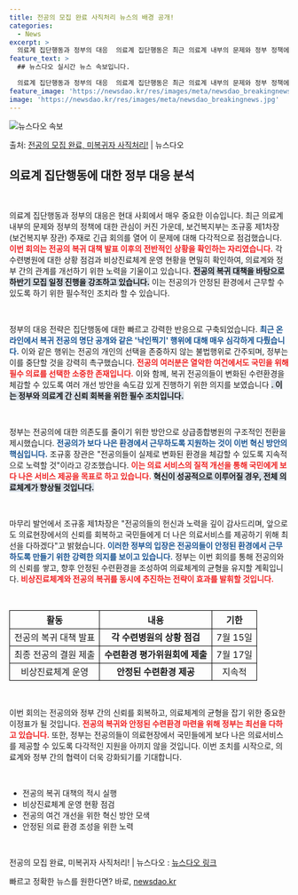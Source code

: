 ```yaml
---
title: 전공의 모집 완료 사직처리 뉴스의 배경 공개!
categories:
  - News
excerpt: >
  의료계 집단행동과 정부의 대응  의료계 집단행동은 최근 의료계 내부의 문제와 정부 정책에 대해 깊은 관심을 …
feature_text: >
  ## 뉴스다오 실시간 뉴스 속보입니다.

  의료계 집단행동과 정부의 대응  의료계 집단행동은 최근 의료계 내부의 문제와 정부 정책에 대해 깊은 관심을 …
feature_image: 'https://newsdao.kr/res/images/meta/newsdao_breakingnews.jpg'
image: 'https://newsdao.kr/res/images/meta/newsdao_breakingnews.jpg'
---
```


![뉴스다오 속보](https://newsdao.kr/res/images/meta/newsdao_breakingnews.jpg)

<p>출처: <a href="https://newsdao.kr/4912" rel="dofollow">전공의 모집 완료, 미복귀자 사직처리!</a> | 뉴스다오</p>

<h2 data-ke-size="size26">의료계 집단행동에 대한 정부 대응 분석</h2>

<p data-ke-size="size16">&nbsp;</p>

의료계 집단행동과 정부의 대응은 현대 사회에서 매우 중요한 이슈입니다. 최근 의료계 내부의 문제와 정부의 정책에 대한 관심이 커진 가운데, 보건복지부는 조규홍 제1차장(보건복지부 장관) 주재로 긴급 회의를 열어 이 문제에 대해 다각적으로 점검했습니다. <b><span style="color: #ee2323;">이번 회의는 전공의 복귀 대책 발표 이후의 전반적인 상황을 확인하는 자리였습니다.</span></b> 각 수련병원에 대한 상황 점검과 비상진료체계 운영 현황을 면밀히 확인하여, 의료계와 정부 간의 관계를 개선하기 위한 노력을 기울이고 있습니다. <b><span style="background-color: #21538527;">전공의 복귀 대책을 바탕으로 하반기 모집 일정 진행을 강조하고 있습니다.</span></b> 이는 전공의가 안정된 환경에서 근무할 수 있도록 하기 위한 필수적인 조치라 할 수 있습니다. 

<p data-ke-size="size16">&nbsp;</p>

정부의 대응 전략은 집단행동에 대한 빠르고 강력한 반응으로 구축되었습니다. <b><span style="color: #1a5490;">최근 온라인에서 복귀 전공의 명단 공개와 같은 '낙인찍기' 행위에 대해 매우 심각하게 다뤘습니다.</span></b> 이와 같은 행위는 전공의 개인의 선택을 존중하지 않는 불법행위로 간주되며, 정부는 이를 중단할 것을 강력히 촉구했습니다. <b><span style="color: #ee2323;">전공의 여러분은 열악한 여건에서도 국민을 위해 필수 의료를 선택한 소중한 존재입니다.</span></b> 이와 함께, 복귀 전공의들이 변화된 수련환경을 체감할 수 있도록 여러 개선 방안을 속도감 있게 진행하기 위한 의지를 보였습니다 <b><span style="background-color: #21538527;">. 이는 정부와 의료계 간 신뢰 회복을 위한 필수 조치입니다.</span></b>

<p data-ke-size="size16">&nbsp;</p>

정부는 전공의에 대한 의존도를 줄이기 위한 방안으로 상급종합병원의 구조적인 전환을 제시했습니다. <b><span style="color: #1a5490;">전공의가 보다 나은 환경에서 근무하도록 지원하는 것이 이번 혁신 방안의 핵심입니다.</span></b> 조규홍 장관은 "전공의들이 실제로 변화된 환경을 체감할 수 있도록 지속적으로 노력할 것"이라고 강조했습니다. <b><span style="color: #ee2323;">이는 의료 서비스의 질적 개선을 통해 국민에게 보다 나은 서비스 제공을 목표로 하고 있습니다.</span></b> <b><span style="background-color: #21538527;">혁신이 성공적으로 이루어질 경우, 전체 의료체계가 향상될 것입니다.</span></b> 

<p data-ke-size="size16">&nbsp;</p>

마무리 발언에서 조규홍 제1차장은 "전공의들의 헌신과 노력을 깊이 감사드리며, 앞으로도 의료현장에서의 신뢰를 회복하고 국민들에게 더 나은 의료서비스를 제공하기 위해 최선을 다하겠다"고 밝혔습니다. <b><span style="color: #1a5490;">이러한 정부의 입장은 전공의들이 안정된 환경에서 근무하도록 만들기 위한 강력한 의지를 보이고 있습니다.</span></b> 정부는 이번 회의를 통해 전공의와의 신뢰를 쌓고, 향후 안정된 수련환경을 조성하여 의료체계의 균형을 유지할 계획입니다. <b><span style="color: #ee2323;">비상진료체계와 전공의 복귀를 동시에 추진하는 전략이 효과를 발휘할 것입니다.</span></b>

<p data-ke-size="size16">&nbsp;</p>

<table style="width: 100%; border-collapse: collapse;">
    <thead>
        <tr>
            <th style="text-align: center; border: 1px solid black;">활동</th>
            <th style="text-align: center; border: 1px solid black;">내용</th>
            <th style="text-align: center; border: 1px solid black;">기한</th>
        </tr>
    </thead>
    <tbody>
        <tr>
            <td style="text-align: center; border: 1px solid black;">전공의 복귀 대책 발표</td>
            <td style="text-align: center; border: 1px solid black;"><b>각 수련병원의 상황 점검</b></td>
            <td style="text-align: center; border: 1px solid black;">7월 15일</td>
        </tr>
        <tr>
            <td style="text-align: center; border: 1px solid black;">최종 전공의 결원 제출</td>
            <td style="text-align: center; border: 1px solid black;"><b>수련환경 평가위원회에 제출</b></td>
            <td style="text-align: center; border: 1px solid black;">7월 17일</td>
        </tr>
        <tr>
            <td style="text-align: center; border: 1px solid black;">비상진료체계 운영</td>
            <td style="text-align: center; border: 1px solid black;"><b>안정된 수련환경 제공</b></td>
            <td style="text-align: center; border: 1px solid black;">지속적</td>
        </tr>
    </tbody>
</table>

<p data-ke-size="size16">&nbsp;</p>

이번 회의는 전공의와 정부 간의 신뢰를 회복하고, 의료체계의 균형을 잡기 위한 중요한 이정표가 될 것입니다. <b><span style="color: #ee2323;">전공의 복귀와 안정된 수련환경 마련을 위해 정부는 최선을 다하고 있습니다.</span></b> 또한, 정부는 전공의들이 의료현장에서 국민들에게 보다 나은 의료서비스를 제공할 수 있도록 다각적인 지원을 아끼지 않을 것입니다. 이번 조치를 시작으로, 의료계와 정부 간의 협력이 더욱 강화되기를 기대합니다. 

<p data-ke-size="size16">&nbsp;</p>

<ul>
    <li>전공의 복귀 대책의 적시 실행</li>
    <li>비상진료체계 운영 현황 점검</li>
    <li>전공의 여건 개선을 위한 혁신 방안 모색</li>
    <li>안정된 의료 환경 조성을 위한 노력</li>
</ul> 

<p data-ke-size="size16">&nbsp;</p>

전공의 모집 완료, 미복귀자 사직처리! | 뉴스다오  : <a href="https://newsdao.kr/4912">뉴스다오 링크</a> 

빠르고 정확한 뉴스를 원한다면? 바로, <a href="https://newsdao.kr" rel="dofollow">newsdao.kr</a>


